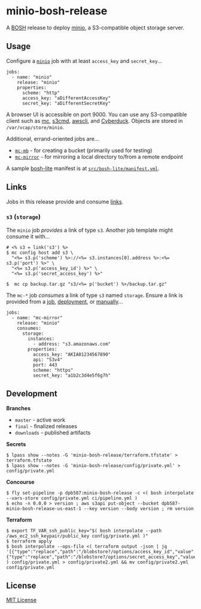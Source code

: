 # minio-bosh-release

A [BOSH](https://bosh.io) release to deploy [minio](https://www.minio.io/), a S3-compatible object storage server.


## Usage

Configure a [`minio`](jobs/minio/spec) job with at least `access_key` and `secret_key`...

    jobs:
      - name: "minio"
        release: "minio"
        properties:
          scheme: "http"
          access_key: "aDifferentAccessKey"
          secret_key: "aDifferentSecretKey"

A browser UI is accessible on port 9000. You can use any S3-compatible client such as [mc](https://docs.minio.io/docs/minio-client-quickstart-guide),  [s3cmd](https://docs.minio.io/docs/s3cmd-with-minio), [awscli](https://docs.minio.io/docs/aws-cli-with-minio), and [Cyberduck](https://docs.minio.io/docs/how-to-use-cyberduck-with-minio). Objects are stored in `/var/vcap/store/minio`.

Additional, errand-oriented jobs are...

 * [`mc-mb`](jobs/mc-mb/spec) - for creating a bucket (primarily used for testing)
 * [`mc-mirror`](jobs/mc-mirror/spec) - for mirroring a local directory to/from a remote endpoint

A sample [bosh-lite](https://github.com/cloudfoundry/bosh-lite) manifest is at [`src/bosh-lite/manifest.yml`](src/bosh-lite/manifest.yml).


## Links

Jobs in this release provide and consume [links](http://bosh.io/docs/links.html).


### `s3` (`storage`)

The `minio` job *provides* a link of type `s3`. Another job template might consume it with...

    # <% s3 = link('s3') %>
    $ mc config host add s3 \
      "<%= s3.p('scheme') %>://<%= s3.instances[0].address %>:<%= s3.p('port') %>" \
      "<%= s3.p('access_key_id') %>" \
      "<%= s3.p('secret_access_key') %>"

    $  mc cp backup.tar.gz "s3/<%= p('bucket') %>/backup.tar.gz"

The `mc-*` job *consumes* a link of type `s3` named `storage`. Ensure a link is provided from a [job](http://bosh.io/docs/links.html#implicit), [deployment](http://bosh.io/docs/links.html#deployment), or [manually](http://bosh.io/docs/links-manual.html)...

    jobs:
      - name: "mc-mirror"
        release: "minio"
        consumes:
          storage:
            instances:
              - address: "s3.amazonaws.com"
            properties:
              access_key: "AKIA01234567890"
              api: "S3v4"
              port: 443
              scheme: "https"
              secret_key: "a1b2c3d4e5f6g7h"


## Development

**Branches**

 * `master` - active work
 * `final` - finalized releases
 * `downloads` - published artifacts

**Secrets**

    $ lpass show --notes -G 'minio-bosh-release/terraform.tfstate' > terraform.tfstate
    $ lpass show --notes -G 'minio-bosh-release/config/private.yml' > config/private.yml

**Concourse**

    $ fly set-pipeline -p dpb587:minio-bosh-release -c <( bosh interpolate --vars-store config/private.yml ci/pipeline.yml )
    $ echo -n 0.0.0 > version ; aws s3api put-object --bucket dpb587-minio-bosh-release-us-east-1 --key version --body version ; rm version

**Terraform**

    $ export TF_VAR_ssh_public_key="$( bosh interpolate --path /aws_ec2_ssh_keypair/public_key config/private.yml )"
    $ terraform apply
    $ bosh interpolate --ops-file <( terraform output -json | jq '[{"type":"replace","path":"/blobstore?/options/access_key_id","value":.aws_access_key.value},{"type":"replace","path":"/blobstore?/options/secret_access_key","value":.aws_secret_key.value}]' ) config/private.yml > config/private2.yml && mv config/private2.yml config/private.yml


## License

[MIT License](./LICENSE)
